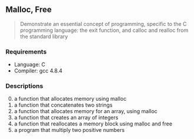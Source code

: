 ## Malloc, Free
>Demonstrate an essential concept of programming,
> specific to the C programming language:
> the exit function, and calloc and realloc from the standard library

### Requirements
*  Language: C
* Compiler: gcc 4.8.4

### Descriptions
0. a function that allocates memory using malloc
1. a function that concatenates two strings
2. a function that allocates memory for an array, using malloc
3. a function that creates an array of integers
100. a function that reallocates a memory block using malloc and free
101. a program that multiply two positive numbers

